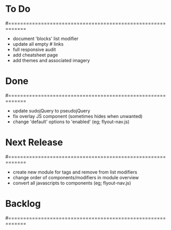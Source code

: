 # To Do
#============================================================

- document 'blocks' list modifier
- update all empty # links
- full responsive audit
- add cheatsheet page
- add themes and associated imagery

# Done
#============================================================

- update sudojQuery to pseudojQuery
- fix overlay JS component (sometimes hides when unwanted)
- change 'default' options to 'enabled' (eg; flyout-nav.js)

# Next Release
#============================================================

- create new module for tags and remove from list modifiers
- change order of components/modifiers in module overview
- convert all javascripts to components (eg; flyout-nav.js)

# Backlog
#============================================================
